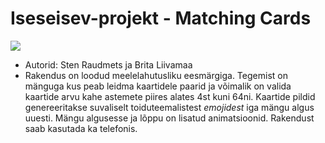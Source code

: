 # Iseseisev-projekt - Matching Cards

![](https://i.imgur.com/9OuaSnk.png)

* Autorid: Sten Raudmets ja Brita Liivamaa
* Rakendus on loodud meelelahutusliku eesmärgiga. Tegemist on mänguga kus peab leidma kaartidele paarid ja võimalik on valida kaartide arvu kahe astemete piires alates 4st kuni 64ni. Kaartide pildid genereeritakse suvaliselt toiduteemalistest *emojidest* iga mängu algus uuesti. Mängu algusesse ja lõppu on lisatud animatsioonid. Rakendust saab kasutada ka telefonis.